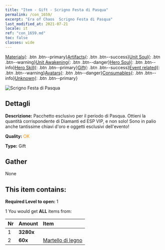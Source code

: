 ```yaml
---
title: "Item - Gift - Scrigno Festa di Pasqua"
permalink: /con_1659/
excerpt: "Era of Chaos  Scrigno Festa di Pasqua"
last_modified_at: 2021-07-21
locale: it
ref: "con_1659.md"
toc: false
classes: wide
---
```

 [Materials](/ItemsIT/){: .btn .btn--primary}[Artifacts](/ItemsIT/Artifacts/){: .btn .btn--success}[Unit Soul](/ItemsIT/UnitSoul/){: .btn .btn--warning}[Unit Awakening](/ItemsIT/UnitAwakening/){: .btn .btn--danger}[Hero Soul](/ItemsIT/HeroSoul/){: .btn .btn--info}[Hero Skill](/ItemsIT/HeroSkill/){: .btn .btn--primary}[Gift](/ItemsIT/Gift/){: .btn .btn--success}[Event related](/ItemsIT/Events/){: .btn .btn--warning}[Avatars](/ItemsIT/Avatars/){: .btn .btn--danger}[Consumables](/ItemsIT/Consumables/){: .btn .btn--info}[Unknown](/ItemsIT/Unknown/){: .btn .btn--primary}

 ![Scrigno Festa di Pasqua](/images/t/i_907275.png)

## Dettagli
 **Descrizione:** Pacchetto esclusivo per il periodo di Pasqua. Ottieni la quantità corrispondente di Diamanti ed ESP VIP, e non solo! Sono in palio anche tantissime chiavi d'oro e oggetti esclusivi dell'evento!

 **Quality:** <span style="color: #FF8C00">OK</span>

 **Type:** Gift

## Gather

  None

## This item contains:

 **Required Level to open:** 1

 1 You would get **ALL** items  from:

  | Nr | Amount |     Item    |
  |:---|:-------|:------------|
  | 1 |  **3280x** | <i class="fas fa-gem"/> |  | 
  | 2 |  **60x** | [Martello di legno](/ItemsIT/con_538/) |  | 
